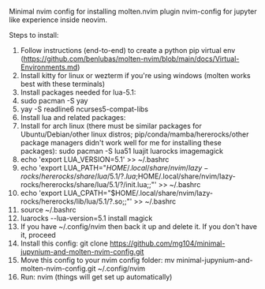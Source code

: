 Minimal nvim config for installing molten.nvim plugin nvim-config for jupyter like experience inside neovim.

Steps to install:

1. Follow instructions (end-to-end) to create a python pip virtual env (https://github.com/benlubas/molten-nvim/blob/main/docs/Virtual-Environments.md)
2. Install kitty for linux or wezterm if you're using windows (molten works best with these terminals)
3. Install packages needed for lua-5.1:
  4. sudo pacman -S yay
  5. yay -S readline6 ncurses5-compat-libs
6. Install lua and related packages:
  7. Install for arch linux (there must be similar packages for Ubuntu/Debian/other linux distros; pip/conda/mamba/hererocks/other package managers didn't work well for me for installing these packages): sudo pacman -S lua51 luajit luarocks imagemagick
  8. echo 'export LUA_VERSION=5.1' >> ~/.bashrc
  9. echo 'export LUA_PATH="$HOME/.local/share/nvim/lazy-rocks/hererocks/share/lua/5.1/?.lua;$HOME/.local/share/nvim/lazy-rocks/hererocks/share/lua/5.1/?/init.lua;;"' >> ~/.bashrc
  10. echo 'export LUA_CPATH="$HOME/.local/share/nvim/lazy-rocks/hererocks/lib/lua/5.1/?.so;;"' >> ~/.bashrc
  11. source ~/.bashrc
  12. luarocks --lua-version=5.1 install magick
13. If you have ~/.config/nvim then back it up and delete it. If you don't have it, proceed
14. Install this config: git clone https://github.com/mg104/minimal-jupynium-and-molten-nvim-config.git
15. Move this config to your nvim config folder: mv minimal-jupynium-and-molten-nvim-config.git ~/.config/nvim
16. Run: nvim (things will get set up automatically)
